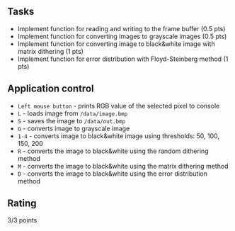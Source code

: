 ## Tasks
- Implement function for reading and writing to the frame buffer (0.5 pts)
- Implement function for converting images to grayscale images (0.5 pts)
- Implement function for converting image to black&white image with matrix dithering (1 pts)
- Implement function for error distribution with Floyd-Steinberg method (1 pts)

## Application control
- `Left mouse button` - prints RGB value of the selected pixel to console
- `L` - loads image from `/data/image.bmp`
- `S` - saves the image to `/data/out.bmp`
- `G` - converts image to grayscale image
- `1-4` - converts image to black&white image using thresholds: 50, 100, 150, 200
- `R` - converts the image to black&white using the random dithering method
- `M` - converts the image to black&white using the matrix dithering method
- `D` - converts the image to black&white using the error distribution method

## Rating
3/3 points